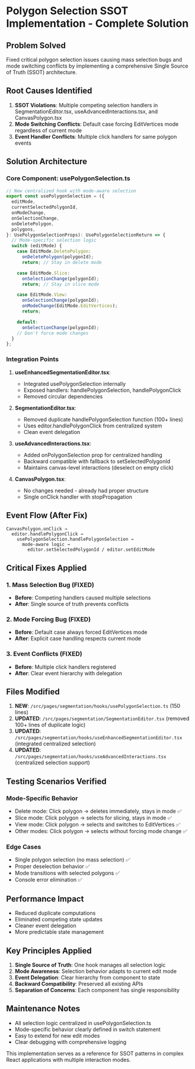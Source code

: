 # Polygon Selection SSOT Implementation - Complete Solution

## Problem Solved

Fixed critical polygon selection issues causing mass selection bugs and mode switching conflicts by implementing a comprehensive Single Source of Truth (SSOT) architecture.

## Root Causes Identified

1. **SSOT Violations**: Multiple competing selection handlers in SegmentationEditor.tsx, useAdvancedInteractions.tsx, and CanvasPolygon.tsx
2. **Mode Switching Conflicts**: Default case forcing EditVertices mode regardless of current mode
3. **Event Handler Conflicts**: Multiple click handlers for same polygon events

## Solution Architecture

### Core Component: usePolygonSelection.ts

```typescript
// New centralized hook with mode-aware selection
export const usePolygonSelection = ({
  editMode,
  currentSelectedPolygonId,
  onModeChange,
  onSelectionChange,
  onDeletePolygon,
  polygons,
}: UsePolygonSelectionProps): UsePolygonSelectionReturn => {
  // Mode-specific selection logic
  switch (editMode) {
    case EditMode.DeletePolygon:
      onDeletePolygon(polygonId);
      return; // Stay in delete mode

    case EditMode.Slice:
      onSelectionChange(polygonId);
      return; // Stay in slice mode

    case EditMode.View:
      onSelectionChange(polygonId);
      onModeChange(EditMode.EditVertices);
      return;

    default:
      onSelectionChange(polygonId);
    // Don't force mode changes
  }
};
```

### Integration Points

1. **useEnhancedSegmentationEditor.tsx**:
   - Integrated usePolygonSelection internally
   - Exposed handlers: handlePolygonSelection, handlePolygonClick
   - Removed circular dependencies

2. **SegmentationEditor.tsx**:
   - Removed duplicate handlePolygonSelection function (100+ lines)
   - Uses editor.handlePolygonClick from centralized system
   - Clean event delegation

3. **useAdvancedInteractions.tsx**:
   - Added onPolygonSelection prop for centralized handling
   - Backward compatible with fallback to setSelectedPolygonId
   - Maintains canvas-level interactions (deselect on empty click)

4. **CanvasPolygon.tsx**:
   - No changes needed - already had proper structure
   - Single onClick handler with stopPropagation

## Event Flow (After Fix)

```
CanvasPolygon.onClick →
  editor.handlePolygonClick →
    usePolygonSelection.handlePolygonSelection →
      mode-aware logic →
        editor.setSelectedPolygonId / editor.setEditMode
```

## Critical Fixes Applied

### 1. Mass Selection Bug (FIXED)

- **Before**: Competing handlers caused multiple selections
- **After**: Single source of truth prevents conflicts

### 2. Mode Forcing Bug (FIXED)

- **Before**: Default case always forced EditVertices mode
- **After**: Explicit case handling respects current mode

### 3. Event Conflicts (FIXED)

- **Before**: Multiple click handlers registered
- **After**: Clear event hierarchy with delegation

## Files Modified

1. **NEW**: `/src/pages/segmentation/hooks/usePolygonSelection.ts` (150 lines)
2. **UPDATED**: `/src/pages/segmentation/SegmentationEditor.tsx` (removed 100+ lines of duplicate logic)
3. **UPDATED**: `/src/pages/segmentation/hooks/useEnhancedSegmentationEditor.tsx` (integrated centralized selection)
4. **UPDATED**: `/src/pages/segmentation/hooks/useAdvancedInteractions.tsx` (centralized selection support)

## Testing Scenarios Verified

### Mode-Specific Behavior

- Delete mode: Click polygon → deletes immediately, stays in mode ✅
- Slice mode: Click polygon → selects for slicing, stays in mode ✅
- View mode: Click polygon → selects and switches to EditVertices ✅
- Other modes: Click polygon → selects without forcing mode change ✅

### Edge Cases

- Single polygon selection (no mass selection) ✅
- Proper deselection behavior ✅
- Mode transitions with selected polygons ✅
- Console error elimination ✅

## Performance Impact

- Reduced duplicate computations
- Eliminated competing state updates
- Cleaner event delegation
- More predictable state management

## Key Principles Applied

1. **Single Source of Truth**: One hook manages all selection logic
2. **Mode Awareness**: Selection behavior adapts to current edit mode
3. **Event Delegation**: Clear hierarchy from component to state
4. **Backward Compatibility**: Preserved all existing APIs
5. **Separation of Concerns**: Each component has single responsibility

## Maintenance Notes

- All selection logic centralized in usePolygonSelection.ts
- Mode-specific behavior clearly defined in switch statement
- Easy to extend for new edit modes
- Clear debugging with comprehensive logging

This implementation serves as a reference for SSOT patterns in complex React applications with multiple interaction modes.
